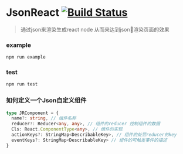 # JsonReact [![Build Status](https://travis-ci.org/guoshencheng/JsonReact.svg?branch=master)](https://travis-ci.org/guoshencheng/JsonReact)

> 通过json来渲染生成react node 从而来达到json渲染页面的效果

### example

```bash
npm run example
```

### test

```bash
npm run test
```

### 如何定义一个Json自定义组件

```typescript
type JRComponent = {
  name?: string, // 组件名称
  reducer?: Reducer<any, any>, // 组件的reducer 控制组件的数据
  Cls: React.ComponentType<any>, // 组件的实现
  actionKeys?: StringMap<DescribableKey>, // 组件的处罚reducer的key
  eventKeys?: StringMap<DescribableKey> // 组件的可触发事件的描述
}
```
